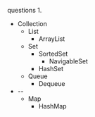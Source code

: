 

questions
1. 
   + Collection
     + List
       + ArrayList
     + Set
       + SortedSet
         + NavigableSet
       + HashSet
     + Queue
       + Dequeue
   + --
       + Map
           + HashMap